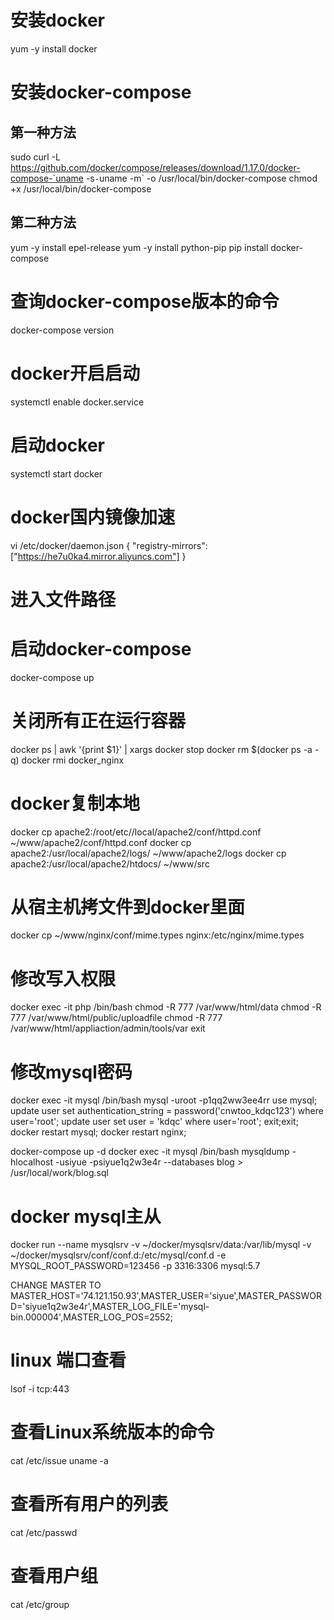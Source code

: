 # 安装docker
yum -y install docker 

# 安装docker-compose

## 第一种方法
sudo curl -L https://github.com/docker/compose/releases/download/1.17.0/docker-compose-`uname -s`-`uname -m` -o /usr/local/bin/docker-compose
chmod +x /usr/local/bin/docker-compose

## 第二种方法
yum -y install epel-release
yum -y install python-pip
pip install docker-compose

# 查询docker-compose版本的命令
docker-compose version

# docker开启启动
systemctl  enable docker.service

# 启动docker
systemctl start docker

# docker国内镜像加速
vi /etc/docker/daemon.json
{
  "registry-mirrors": ["https://he7u0ka4.mirror.aliyuncs.com"]
}

# 进入文件路径
# 启动docker-compose
docker-compose up

# 关闭所有正在运行容器
docker ps | awk  '{print $1}' | xargs docker stop
docker rm $(docker ps -a -q)
docker rmi docker_nginx

# docker复制本地
docker cp apache2:/root/etc//local/apache2/conf/httpd.conf ~/www/apache2/conf/httpd.conf
docker cp apache2:/usr/local/apache2/logs/ ~/www/apache2/logs
docker cp apache2:/usr/local/apache2/htdocs/ ~/www/src

# 从宿主机拷文件到docker里面
docker cp ~/www/nginx/conf/mime.types nginx:/etc/nginx/mime.types

# 修改写入权限
docker exec -it php /bin/bash
chmod -R 777 /var/www/html/data
chmod -R 777 /var/www/html/public/uploadfile
chmod -R 777 /var/www/html/appliaction/admin/tools/var
exit

# 修改mysql密码
docker exec -it mysql /bin/bash
mysql -uroot -p1qq2ww3ee4rr
use  mysql;
update  user  set  authentication_string  =  password('cnwtoo_kdqc123') where  user='root';
update  user  set  user  =  'kdqc' where  user='root';
exit;exit;
docker restart mysql;
docker restart nginx;

docker-compose up -d
docker exec -it mysql /bin/bash
mysqldump -hlocalhost -usiyue -psiyue1q2w3e4r --databases blog > /usr/local/work/blog.sql


# docker mysql主从
docker run --name mysqlsrv -v ~/docker/mysqlsrv/data:/var/lib/mysql -v ~/docker/mysqlsrv/conf/conf.d:/etc/mysql/conf.d -e MYSQL_ROOT_PASSWORD=123456 -p 3316:3306 mysql:5.7

CHANGE MASTER TO MASTER_HOST='74.121.150.93',MASTER_USER='siyue',MASTER_PASSWORD='siyue1q2w3e4r',MASTER_LOG_FILE='mysql-bin.000004',MASTER_LOG_POS=2552;

# linux 端口查看
lsof -i tcp:443

# 查看Linux系统版本的命令
cat /etc/issue
uname -a

# 查看所有用户的列表
cat /etc/passwd

# 查看用户组
cat /etc/group 